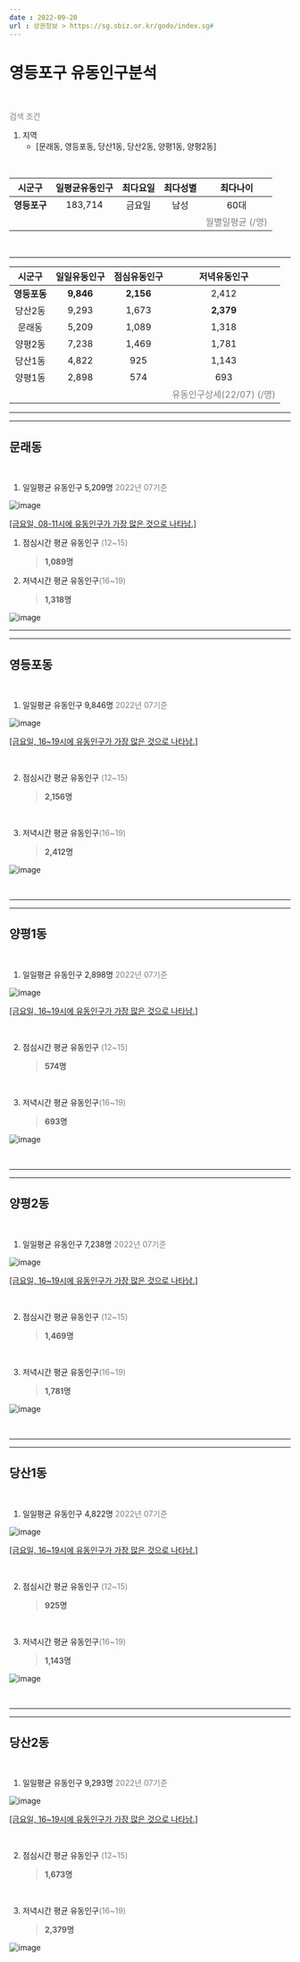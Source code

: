 ```yaml
---
date : 2022-09-20
url : 상권정보 > https://sg.sbiz.or.kr/godo/index.sg#
---
```

# 영등포구 유동인구분석
</br>  

<span style="color:gray">검색 조건</span>      
1. 지역
   - [문래동, 영등포동, 당산1동, 당산2동, 양평1동, 양평2동]
  
</br> 

|**시군구**|일평균유동인구|최다요일|최다성별|최다나이|
|:---:|:---:|:---:|:---:|:---:|
|**영등포구**|183,714|금요일|남성|60대
|||||<span style="color:gray">월별일평균 (/명)</span> 

</br>

-----------------

|**시군구**|일일유동인구|점심유동인구|저녁유동인구|
|:---:|:---:|:---:|:---:|
|**영등포동**|**9,846**|**2,156**|2,412|
|당산2동|9,293|1,673|**2,379**|
|문래동|5,209|1,089|1,318|
|양평2동|7,238|1,469|1,781|
|당산1동|4,822|925|1,143|
|양평1동|2,898|574|693|
||||<span style="color:gray">유동인구상세(22/07) (/명)</span> 

-----------------
-----------------


## **문래동**

</br> 

1. 일일평균 유동인구 5,209명  <span style="color:gray">2022년 07기준</span>   
   
![image](./%EB%AC%B8%EB%9E%98%EB%8F%99%EC%9C%A0%EB%8F%99%EC%9D%B8%EA%B5%AC.png)

<u>[금요일,  08-11시에 유동인구가 가장 많은 것으로 나타남.]</u>

1. 점심시간 평균 유동인구 <span style="color:gray">(12~15)</span>  
   > **1,089명**

1. 저녁시간 평균 유동인구<span style="color:gray">(16~19)</span>  
   > **1,318명**

![image](./%EB%AC%B8%EB%9E%98%EB%8F%99%EC%9C%A0%EB%8F%99%EC%83%81%EC%84%B8.png)  


-------------------------
-------------------------
## **영등포동**

</br> 

1. 일일평균 유동인구 9,846명 <span style="color:gray">2022년 07기준</span>

![image](./%EC%98%81%EB%93%B1%ED%8F%AC%EB%8F%99%EC%9C%A0%EB%8F%99%EC%9D%B8%EA%B5%AC.png)

<u>[금요일, 16~19시에 유동인구가 가장 많은 것으로 나타남.]</u>

</br>

2. 점심시간 평균 유동인구 <span style="color:gray">(12~15)</span>  
   > **2,156명**

</br>

3. 저녁시간 평균 유동인구<span style="color:gray">(16~19)</span>  
   > **2,412명**

![image](./%EC%98%81%EB%93%B1%ED%8F%AC%EB%8F%99%EC%9C%A0%EB%8F%99%EC%83%81%EC%84%B8.png)

</br>


-----------------------
-----------------------
## **양평1동**

</br> 

1. 일일평균 유동인구 2,898명 <span style="color:gray">2022년 07기준</span>

![image](./%EC%96%91%ED%8F%891%EB%8F%99%EC%9C%A0%EB%8F%99%EC%9D%B8%EA%B5%AC.png)

<u>[금요일, 16~19시에 유동인구가 가장 많은 것으로 나타남.]</u>

</br>

2. 점심시간 평균 유동인구 <span style="color:gray">(12~15)</span>  
   > **574명**

</br>

3. 저녁시간 평균 유동인구<span style="color:gray">(16~19)</span>  
   > **693명**

![image](./%EC%96%91%ED%8F%891%EB%8F%99%EC%9C%A0%EB%8F%99%EC%83%81%EC%84%B8.png) 

</br>

-----------------------
-----------------------
## **양평2동**

</br>

1. 일일평균 유동인구 7,238명 <span style="color:gray">2022년 07기준</span>

![image](./%EC%96%91%ED%8F%892%EB%8F%99%EC%9C%A0%EB%8F%99%EC%9D%B8%EA%B5%AC.png)

<u>[금요일, 16~19시에 유동인구가 가장 많은 것으로 나타남.]</u>

</br>

2. 점심시간 평균 유동인구 <span style="color:gray">(12~15)</span>  
   > **1,469명**

</br>

3. 저녁시간 평균 유동인구<span style="color:gray">(16~19)</span>  
   > **1,781명**

![image](./%EC%96%91%ED%8F%892%EB%8F%99%EC%9C%A0%EB%8F%99%EC%83%81%EC%84%B8.png) 

</br>

-----------------------
-----------------------
## 당산1동  

</br>

1. 일일평균 유동인구 4,822명 <span style="color:gray">2022년 07기준</span>

![image](./%EB%8B%B9%EC%82%B01%EB%8F%99%EC%9C%A0%EB%8F%99%EC%9D%B8%EA%B5%AC.png)

<u>[금요일, 16~19시에 유동인구가 가장 많은 것으로 나타남.]</u>

</br>

2. 점심시간 평균 유동인구 <span style="color:gray">(12~15)</span>
   > **925명**

</br>

3. 저녁시간 평균 유동인구<span style="color:gray">(16~19)</span>
   > **1,143명**

![image](./%EB%8B%B9%EC%82%B01%EB%8F%99%EC%9C%A0%EB%8F%99%EC%83%81%EC%84%B8.png)

</br>

-----------------------
-----------------------
## 당산2동  

</br>

1. 일일평균 유동인구 9,293명 <span style="color:gray">2022년 07기준</span>

![image](./%EB%8B%B9%EC%82%B02%EB%8F%99%EC%9C%A0%EB%8F%99%EC%9D%B8%EA%B5%AC.png)

<u>[금요일, 16~19시에 유동인구가 가장 많은 것으로 나타남.]</u>

</br>

2. 점심시간 평균 유동인구 <span style="color:gray">(12~15)</span>  
   > **1,673명**

</br>

3. 저녁시간 평균 유동인구<span style="color:gray">(16~19)</span>  
   > **2,379명**

![image](./%EB%8B%B9%EC%82%B02%EB%8F%99%EC%9C%A0%EB%8F%99%EC%83%81%EC%84%B8.png)


<!-- <a href="#" class="btn--success">Success Button</a> -->
